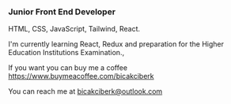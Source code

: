 ### Junior Front End Developer
HTML, CSS, JavaScript, Tailwind, React.

I'm currently learning React, Redux and preparation for the Higher Education Institutions Examination.,

If you want you can buy me a coffee https://www.buymeacoffee.com/bicakciberk

You can reach me at bicakciberk@outlook.com
